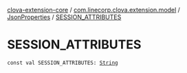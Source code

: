[clova-extension-core](../../index.md) / [com.linecorp.clova.extension.model](../index.md) / [JsonProperties](index.md) / [SESSION_ATTRIBUTES](./-s-e-s-s-i-o-n_-a-t-t-r-i-b-u-t-e-s.md)

# SESSION_ATTRIBUTES

`const val SESSION_ATTRIBUTES: `[`String`](https://kotlinlang.org/api/latest/jvm/stdlib/kotlin/-string/index.html)